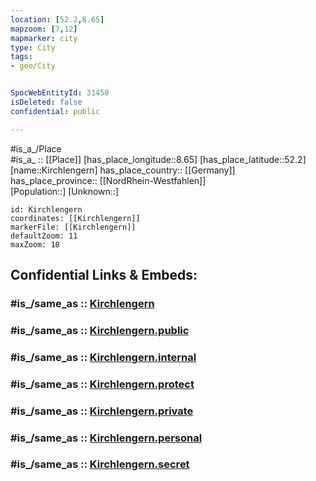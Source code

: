 ```yaml
---
location: [52.2,8.65] 
mapzoom: [7,12] 
mapmarker: city 
type: City
tags:
- geo/City


SpocWebEntityId: 31450
isDeleted: false
confidential: public

---
```

#is_a_/Place  
#is_a_ :: [[Place]] 
[has_place_longitude::8.65] 
[has_place_latitude::52.2] 
[name::Kirchlengern] 
has_place_country:: [[Germany]]  
has_place_province:: [[NordRhein-Westfahlen]]  
[Population::] 
[Unknown::] 


```leaflet
id: Kirchlengern
coordinates: [[Kirchlengern]] 
markerFile: [[Kirchlengern]] 
defaultZoom: 11 
maxZoom: 18
```


## Confidential Links & Embeds: 

### #is_/same_as :: [Kirchlengern](/_Standards/Earth/Continent/Europe/Europe~Central/Germany/Germany~West/Nordrhein-Westfalen/counties~NW/Herford/cities~Herford/Kirchlengern.md) 

### #is_/same_as :: [Kirchlengern.public](/_public/Earth/Continent/Europe/Europe~Central/Germany/Germany~West/Nordrhein-Westfalen/counties~NW/Herford/cities~Herford/Kirchlengern.public.md) 

### #is_/same_as :: [Kirchlengern.internal](/_internal/Earth/Continent/Europe/Europe~Central/Germany/Germany~West/Nordrhein-Westfalen/counties~NW/Herford/cities~Herford/Kirchlengern.internal.md) 

### #is_/same_as :: [Kirchlengern.protect](/_protect/Earth/Continent/Europe/Europe~Central/Germany/Germany~West/Nordrhein-Westfalen/counties~NW/Herford/cities~Herford/Kirchlengern.protect.md) 

### #is_/same_as :: [Kirchlengern.private](/_private/Earth/Continent/Europe/Europe~Central/Germany/Germany~West/Nordrhein-Westfalen/counties~NW/Herford/cities~Herford/Kirchlengern.private.md) 

### #is_/same_as :: [Kirchlengern.personal](/_personal/Earth/Continent/Europe/Europe~Central/Germany/Germany~West/Nordrhein-Westfalen/counties~NW/Herford/cities~Herford/Kirchlengern.personal.md) 

### #is_/same_as :: [Kirchlengern.secret](/_secret/Earth/Continent/Europe/Europe~Central/Germany/Germany~West/Nordrhein-Westfalen/counties~NW/Herford/cities~Herford/Kirchlengern.secret.md)

